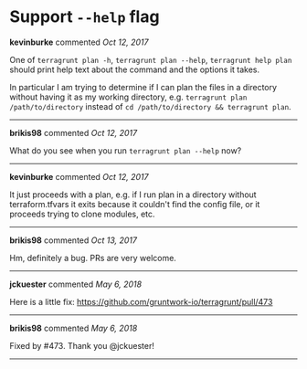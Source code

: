 # Support `--help` flag

**kevinburke** commented *Oct 12, 2017*

One of `terragrunt plan -h`, `terragrunt plan --help`, `terragrunt help plan` should print help text about the command and the options it takes.

In particular I am trying to determine if I can plan the files in a directory without having it as my working directory, e.g. `terragrunt plan /path/to/directory` instead of `cd /path/to/directory && terragrunt plan`.
<br />
***


**brikis98** commented *Oct 12, 2017*

What do you see when you run `terragrunt plan --help` now?
***

**kevinburke** commented *Oct 12, 2017*

It just proceeds with a plan, e.g. if I run plan in a directory without terraform.tfvars it exits because it couldn't find the config file, or it proceeds trying to clone modules, etc.
***

**brikis98** commented *Oct 13, 2017*

Hm, definitely a bug. PRs are very welcome.
***

**jckuester** commented *May 6, 2018*

Here is a little fix: https://github.com/gruntwork-io/terragrunt/pull/473
***

**brikis98** commented *May 6, 2018*

Fixed by #473. Thank you @jckuester! 
***

